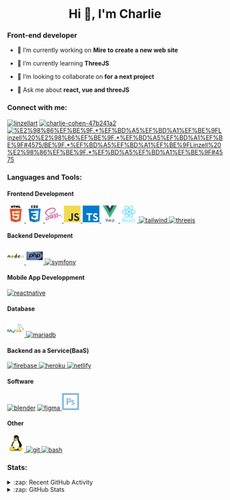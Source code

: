 <h1 align="center">Hi 👋, I'm Charlie</h1>

<h3>Front-end developer</h3>

- 🔭 I’m currently working on **Mire to create a new web site**

- 🌱 I’m currently learning **ThreeJS**

- 👯 I’m looking to collaborate on **for a next project**

- 💬 Ask me about **react, vue and threeJS**

<h3 align="left">Connect with me:</h3>
<p align="left">
<a href="https://twitter.com/linzellart" target="blank"><img align="center" src="https://raw.githubusercontent.com/rahuldkjain/github-profile-readme-generator/master/src/images/icons/Social/twitter.svg" alt="linzellart" height="30" width="40" /></a>
<a href="https://linkedin.com/in/charlie-cohen-47b241a2" target="blank"><img align="center" src="https://raw.githubusercontent.com/rahuldkjain/github-profile-readme-generator/master/src/images/icons/Social/linked-in-alt.svg" alt="charlie-cohen-47b241a2" height="30" width="40" /></a>
<a href="https://discord.com/users/%E2%98%86%EF%BE%9F.*%EF%BD%A5%EF%BD%A1%EF%BE%9FLinzell%20%E2%98%86%EF%BE%9F.*%EF%BD%A5%EF%BD%A1%EF%BE%9F#4575/" target="blank"><img align="center" src="https://raw.githubusercontent.com/rahuldkjain/github-profile-readme-generator/master/src/images/icons/Social/discord.svg" alt="%E2%98%86%EF%BE%9F.*%EF%BD%A5%EF%BD%A1%EF%BE%9FLinzell%20%E2%98%86%EF%BE%9F.*%EF%BD%A5%EF%BD%A1%EF%BE%9F#4575/BE%9F.*%EF%BD%A5%EF%BD%A1%EF%BE%9FLinzell%20%E2%98%86%EF%BE%9F.*%EF%BD%A5%EF%BD%A1%EF%BE%9F#4575" height="30" width="40" /></a>
</p>

<h3 align="left">Languages and Tools:</h3>

<h4>Frontend Development</h4>

<p align="left">
<a href="https://www.w3.org/html/" target="_blank"> <img src="https://raw.githubusercontent.com/devicons/devicon/master/icons/html5/html5-original-wordmark.svg" alt="html5" width="40" height="40"/> </a>
<a href="https://www.w3.org/html/" target="_blank"> <img src="https://raw.githubusercontent.com/devicons/devicon/master/icons/css3/css3-original-wordmark.svg" alt="css3" width="40" height="40"/> </a>
<a href="https://sass-lang.com" target="_blank"> <img src="https://raw.githubusercontent.com/devicons/devicon/master/icons/sass/sass-original.svg" alt="sass" width="40" height="40"/> </a>
<a href="https://developer.mozilla.org/en-US/docs/Web/JavaScript" target="_blank"> <img src="https://raw.githubusercontent.com/devicons/devicon/master/icons/javascript/javascript-original.svg" alt="javascript" width="40" height="40"/> </a>
<a href="https://www.typescriptlang.org/" target="_blank"> <img src="https://raw.githubusercontent.com/devicons/devicon/master/icons/typescript/typescript-original.svg" alt="typescript" width="40" height="40"/> </a>
<a href="https://vuejs.org/" target="_blank"> <img src="https://raw.githubusercontent.com/devicons/devicon/master/icons/vuejs/vuejs-original-wordmark.svg" alt="vuejs" width="40" height="40"/> </a>
<a href="https://reactjs.org/" target="_blank"> <img src="https://raw.githubusercontent.com/devicons/devicon/master/icons/react/react-original-wordmark.svg" alt="react" width="40" height="40"/> </a>
<!--<a href="https://getbootstrap.com" target="_blank"> <img src="https://raw.githubusercontent.com/devicons/devicon/master/icons/bootstrap/bootstrap-plain-wordmark.svg" alt="bootstrap" width="40" height="40"/> </a>-->
<a href="https://tailwindcss.com/" target="_blank"> <img src="https://www.vectorlogo.zone/logos/tailwindcss/tailwindcss-icon.svg" alt="tailwind" width="40" height="40"/> </a>
<a href="https://threejs.org" target="_blank"> <img src="https://upload.vectorlogo.zone/logos/threejs/images/3453d6aa-b9c2-48b3-b2c1-97aa80b5525e.svg" alt="threejs" width="80" height="40"/> </a>
</p>

<h4>Backend Development</h4>

<p align="left">
<a href="https://nodejs.org" target="_blank"> <img src="https://raw.githubusercontent.com/devicons/devicon/master/icons/nodejs/nodejs-original-wordmark.svg" alt="nodejs" width="40" height="40"/> </a>
<a href="https://www.php.net" target="_blank"> <img src="https://raw.githubusercontent.com/devicons/devicon/master/icons/php/php-original.svg" alt="php" width="40" height="40"/> </a>
<a href="https://symfony.com" target="_blank"> <img src="https://symfony.com/logos/symfony_black_03.svg" alt="symfony" width="40" height="40"/> </a>
</p>

<h4>Mobile App Developpment</h4>

<p align="left">
<a href="https://reactnative.dev/" target="_blank"> <img src="https://reactnative.dev/img/header_logo.svg" alt="reactnative" width="40" height="40"/> </a>
</p>

<h4>Database</h4>

<p align="left">
<a href="https://www.mysql.com/" target="_blank"> <img src="https://raw.githubusercontent.com/devicons/devicon/master/icons/mysql/mysql-original-wordmark.svg" alt="mysql" width="40" height="40"/> </a>
<a href="https://mariadb.org/" target="_blank"> <img src="https://www.vectorlogo.zone/logos/mariadb/mariadb-icon.svg" alt="mariadb" width="40" height="40"/> </a> 
</p>

<h4>Backend as a Service(BaaS)</h4>

<p align="left">
<a href="https://firebase.google.com/" target="_blank"> <img src="https://www.vectorlogo.zone/logos/firebase/firebase-icon.svg" alt="firebase" width="40" height="40"/> </a>
<a href="https://heroku.com" target="_blank"> <img src="https://www.vectorlogo.zone/logos/heroku/heroku-icon.svg" alt="heroku" width="40" height="40"/> </a>
<a href="https://www.netlify.com" target="_blank"> <img src="https://www.vectorlogo.zone/logos/netlify/netlify-icon.svg" alt="netlify" width="40" height="40"/> </a>
</p>

<h4>Software</h4>

<p align="left">
<a href="https://www.blender.org/" target="_blank"> <img src="https://download.blender.org/branding/community/blender_community_badge_white.svg" alt="blender" width="40" height="40"/></a>
<a href="https://www.figma.com/" target="_blank"> <img src="https://www.vectorlogo.zone/logos/figma/figma-icon.svg" alt="figma" width="40" height="40"/> </a>
<a href="https://www.photoshop.com/en" target="_blank"> <img src="https://raw.githubusercontent.com/devicons/devicon/master/icons/photoshop/photoshop-line.svg" alt="photoshop" width="40" height="40"/> </a>
</p>

<h4>Other</h4>

<p align="left">
<a href="https://www.linux.org/" target="_blank"> <img src="https://raw.githubusercontent.com/devicons/devicon/master/icons/linux/linux-original.svg" alt="linux" width="40" height="40"/> </a>
<a href="https://git-scm.com/" target="_blank"> <img src="https://www.vectorlogo.zone/logos/git-scm/git-scm-icon.svg" alt="git" width="40" height="40"/> </a>
<a href="https://www.gnu.org/software/bash/" target="_blank"> <img src="https://www.vectorlogo.zone/logos/gnu_bash/gnu_bash-icon.svg" alt="bash" width="40" height="40"/> </a>
</p>

<p align="left">

<h3 align="left">Stats:</h3>

<details>
  <summary>:zap: Recent GitHub Activity</summary>
<!--RECENT_ACTIVITY:last_update-->
Last Updated: Sunday 2021/11/07, 1:30:08 PM GMT+0100
<!--RECENT_ACTIVITY:last_update_end-->
<!--RECENT_ACTIVITY:start-->

<!--RECENT_ACTIVITY:end-->
  
</details>

<details>
  <summary>:zap: GitHub Stats</summary>
<br />
<img alt="mysql" src="https://github-readme-stats.vercel.app/api?username=Linzell&show_icons=true&hide_border=true" />
<img alt="mysql" src="https://github-readme-stats.vercel.app/api/top-langs/?username=Linzell&show_icons=true&hide_border=true" />

</details>
